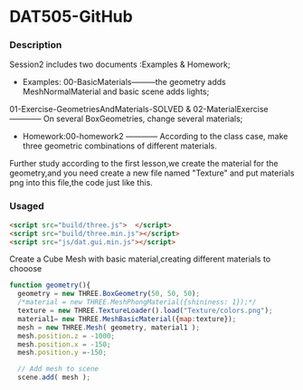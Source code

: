 # DAT505-GitHub
### Description ###
Session2 includes two documents :Examples & Homework;
* Examples:
00-BasicMaterials———the geometry adds MeshNormalMaterial and basic scene adds lights;

 01-Exercise-GeometriesAndMaterials-SOLVED & 02-MaterialExercise———— On several BoxGeometries, change several materials;
* Homework:00-homework2 ———— According to the class case, make three geometric combinations of different materials.

Further study according to the first lesson,we create the material for the geometry,and you need create a new file named "Texture" and put materials png into this file,the code just like this.
### Usaged
```html
<script src="build/three.js">  </script>
<script src="build/three.min.js"></script>
<script src="js/dat.gui.min.js"></script>
```
Create a Cube Mesh with basic material,creating different materials to chooose
```javascript
function geometry(){
  geometry = new THREE.BoxGeometry(50, 50, 50);
  /*material = new THREE.MeshPhongMaterial({shininess: 1});*/
  texture = new THREE.TextureLoader().load("Texture/colors.png");
  material1= new THREE.MeshBasicMaterial({map:texture});
  mesh = new THREE.Mesh( geometry, material1 );
  mesh.position.z = -1000;
  mesh.position.x = -150;
  mesh.position.y =-150;

  // Add mesh to scene
  scene.add( mesh );
```
